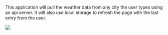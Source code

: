 This application will pull the weather data from any city the user types using an api server. It will also use local storage to refresh the page with the last entry from the user. 

<img src="asset/Weather_Screenshot.png">
